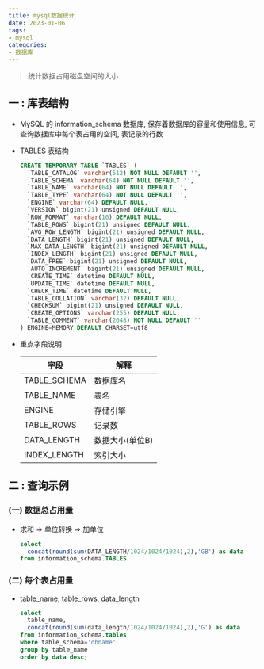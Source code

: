 ```yaml
---
title: mysql数据统计
date: 2023-01-06
tags: 
- mysql
categories:
- 数据库
---
```






> 统计数据占用磁盘空间的大小



## 一 : 库表结构

* MySQL 的 information_schema 数据库, 保存着数据库的容量和使用信息, 可查询数据库中每个表占用的空间, 表记录的行数

* TABLES 表结构

  ```sql
  CREATE TEMPORARY TABLE `TABLES` (
    `TABLE_CATALOG` varchar(512) NOT NULL DEFAULT '',
    `TABLE_SCHEMA` varchar(64) NOT NULL DEFAULT '',
    `TABLE_NAME` varchar(64) NOT NULL DEFAULT '',
    `TABLE_TYPE` varchar(64) NOT NULL DEFAULT '',
    `ENGINE` varchar(64) DEFAULT NULL,
    `VERSION` bigint(21) unsigned DEFAULT NULL,
    `ROW_FORMAT` varchar(10) DEFAULT NULL,
    `TABLE_ROWS` bigint(21) unsigned DEFAULT NULL,
    `AVG_ROW_LENGTH` bigint(21) unsigned DEFAULT NULL,
    `DATA_LENGTH` bigint(21) unsigned DEFAULT NULL,
    `MAX_DATA_LENGTH` bigint(21) unsigned DEFAULT NULL,
    `INDEX_LENGTH` bigint(21) unsigned DEFAULT NULL,
    `DATA_FREE` bigint(21) unsigned DEFAULT NULL,
    `AUTO_INCREMENT` bigint(21) unsigned DEFAULT NULL,
    `CREATE_TIME` datetime DEFAULT NULL,
    `UPDATE_TIME` datetime DEFAULT NULL,
    `CHECK_TIME` datetime DEFAULT NULL,
    `TABLE_COLLATION` varchar(32) DEFAULT NULL,
    `CHECKSUM` bigint(21) unsigned DEFAULT NULL,
    `CREATE_OPTIONS` varchar(255) DEFAULT NULL,
    `TABLE_COMMENT` varchar(2048) NOT NULL DEFAULT ''
  ) ENGINE=MEMORY DEFAULT CHARSET=utf8
  ```

* 重点字段说明

  | 字段         | 解释            |
  | ------------ | --------------- |
  | TABLE_SCHEMA | 数据库名        |
  | TABLE_NAME   | 表名            |
  | ENGINE       | 存储引擎        |
  | TABLE_ROWS   | 记录数          |
  | DATA_LENGTH  | 数据大小(单位B) |
  | INDEX_LENGTH | 索引大小        |



## 二 : 查询示例

### (一) 数据总占用量

* 求和 => 单位转换 => 加单位

  ```sql
  select 
  	concat(round(sum(DATA_LENGTH/1024/1024/1024),2),'GB') as data 
  from information_schema.TABLES
  ```

### (二) 每个表占用量

* table_name, table_rows, data_length

  ```sql
  select 
  	table_name, 
  	concat(round(sum(data_length/1024/1024/1024),2),'G') as data 
  from information_schema.tables 
  where table_schema='dbname' 
  group by table_name 
  order by data desc;
  ```

  